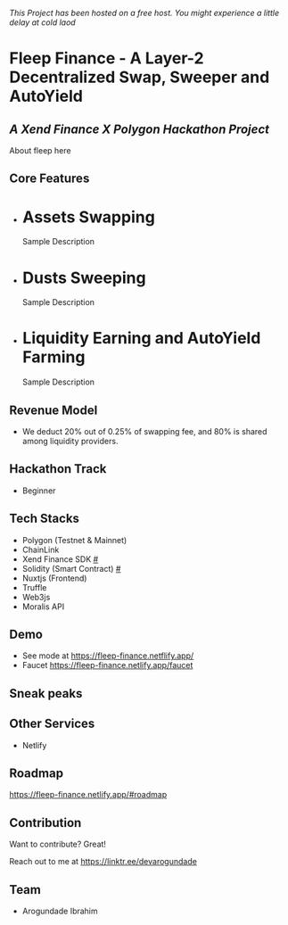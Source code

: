 *This Project has been hosted on a free host. You might experience a little delay at cold laod*

# Fleep Finance - A Layer-2 Decentralized Swap, Sweeper and AutoYield
## _A Xend Finance X Polygon Hackathon Project_

About fleep here

## Core Features
- # Assets Swapping
    Sample Description
    
- # Dusts Sweeping
    Sample Description

- # Liquidity Earning and AutoYield Farming
    Sample Description

## Revenue Model
- We deduct 20% out of 0.25% of swapping fee, and 80% is shared among liquidity providers.

## Hackathon Track
- Beginner
  
## Tech Stacks

- Polygon (Testnet & Mainnet)
- ChainLink
- Xend Finance SDK [#](https://github.com/devarogundade/fleep/tree/master/)
- Solidity (Smart Contract) [#](https://github.com/devarogundade/fleep/tree/master/contracts)
- Nuxtjs (Frontend)
- Truffle
- Web3js
- Moralis API

## Demo

- See mode at https://fleep-finance.netflify.app/
- Faucet https://fleep-finance.netlify.app/faucet

## Sneak peaks
   

## Other Services
- Netlify

## Roadmap
   https://fleep-finance.netlify.app/#roadmap

## Contribution

Want to contribute? Great!

Reach out to me at https://linktr.ee/devarogundade

## Team
- Arogundade Ibrahim
